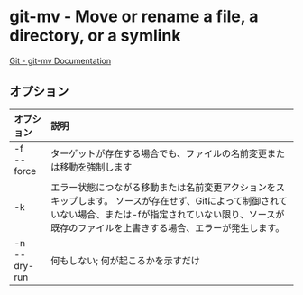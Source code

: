 # git-mv - Move or rename a file, a directory, or a symlink

[Git - git-mv Documentation](https://git-scm.com/docs/git-mv)

## オプション

|オプション|説明|
|:--|:--|
|-f<br>--force|ターゲットが存在する場合でも、ファイルの名前変更または移動を強制します|
|-k|エラー状態につながる移動または名前変更アクションをスキップします。 ソースが存在せず、Gitによって制御されていない場合、または-fが指定されていない限り、ソースが既存のファイルを上書きする場合、エラーが発生します。|
|-n<br>--dry-run|何もしない; 何が起こるかを示すだけ|
